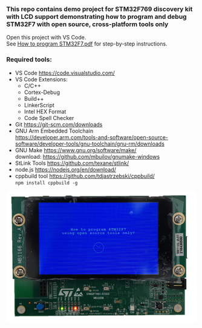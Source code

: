 ### This repo contains demo project for STM32F769 discovery kit with LCD support demonstrating how to program and debug STM32F7 with open source, cross-platform tools only

Open this project with VS Code.  
See [How to program STM32F7.pdf](How-to-program-STM32F7.pdf) for step-by-step instructions.
### Required tools:
* VS Code https://code.visualstudio.com/
* VS Code Extensions:
    * C/C++
    * Cortex-Debug
    * Build++
    * LinkerScript
    * Intel HEX Format
    * Code Spell Checker
* Git https://git-scm.com/downloads
* GNU Arm Embedded Toolchain  
https://developer.arm.com/tools-and-software/open-source-software/developer-tools/gnu-toolchain/gnu-rm/downloads
* GNU Make https://www.gnu.org/software/make/  
download: https://github.com/mbuilov/gnumake-windows
* StLink Tools https://github.com/texane/stlink/
* node.js https://nodejs.org/en/download/
* cppbuild tool https://github.com/tdjastrzebski/cppbuild/  
`npm install cppbuild -g`

![stm32f769](stm32f769.png)
